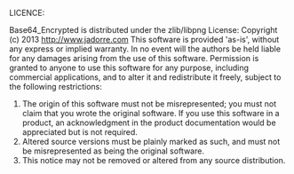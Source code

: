 LICENCE:

Base64_Encrypted is distributed under the zlib/libpng License:
Copyright (c) 2013 http://www.jadorre.com
This software is provided 'as-is', without any express or implied warranty.
In no event will the authors be held liable for any damages arising from
the use of this software.
Permission is granted to anyone to use this software for any purpose,
including commercial applications, and to alter it and redistribute it
freely, subject to the following restrictions:
1. The origin of this software must not be misrepresented; you must not
claim that you wrote the original software. If you use this software
in a product, an acknowledgment in the product documentation would
be appreciated but is not required.
2. Altered source versions must be plainly marked as such, and must
not be misrepresented as being the original software.
3. This notice may not be removed or altered from any source distribution.
